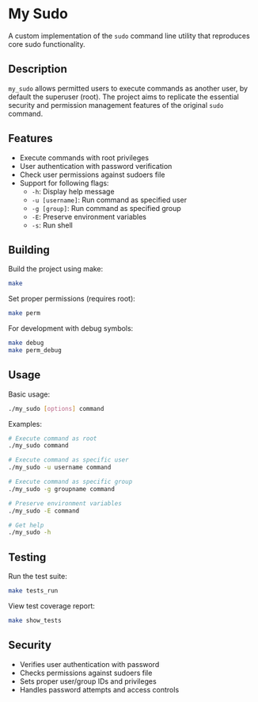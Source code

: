 # My Sudo

A custom implementation of the `sudo` command line utility that reproduces core sudo functionality.

## Description

`my_sudo` allows permitted users to execute commands as another user, by default the superuser (root). The project aims to replicate the essential security and permission management features of the original `sudo` command.

## Features

- Execute commands with root privileges
- User authentication with password verification
- Check user permissions against sudoers file
- Support for following flags:
  - `-h`: Display help message
  - `-u [username]`: Run command as specified user
  - `-g [group]`: Run command as specified group  
  - `-E`: Preserve environment variables
  - `-s`: Run shell

## Building

Build the project using make:

```sh
make
```

Set proper permissions (requires root):

```sh
make perm
```

For development with debug symbols:

```sh
make debug
make perm_debug
```

## Usage

Basic usage:

```sh
./my_sudo [options] command
```

Examples:

```sh
# Execute command as root
./my_sudo command

# Execute command as specific user
./my_sudo -u username command

# Execute command as specific group
./my_sudo -g groupname command

# Preserve environment variables
./my_sudo -E command

# Get help
./my_sudo -h
```

## Testing

Run the test suite:

```sh
make tests_run
```

View test coverage report:

```sh
make show_tests
```

## Security

- Verifies user authentication with password
- Checks permissions against sudoers file
- Sets proper user/group IDs and privileges
- Handles password attempts and access controls
